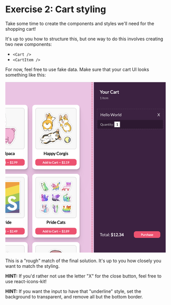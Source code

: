 # Exercise 2: Cart styling

Take some time to create the components and styles we'll need for the shopping cart!

It's up to you how to structure this, but one way to do this involves creating two new components:

- `<Cart />`
- `<CartItem />`

For now, feel free to use fake data. Make sure that your cart UI looks something like this:

![Cart screenshot](../__lecture/assets/rough-cart.png)

This is a "rough" match of the final solution. It's up to you how closely you want to match the styling.

**HINT:** If you'd rather not use the letter "X" for the close button, feel free to use react-icons-kit!

**HINT:** If you want the input to have that "underline" style, set the background to transparent, and remove all but the bottom border.
